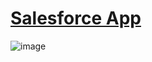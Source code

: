 # [Salesforce App](https://trailhead.salesforce.com/content/learn/projects/quickstart-devzone-app)

![image](https://user-images.githubusercontent.com/97858274/195883243-bc666b8a-dbb5-48f8-a873-5ad6a1972bd0.png)
